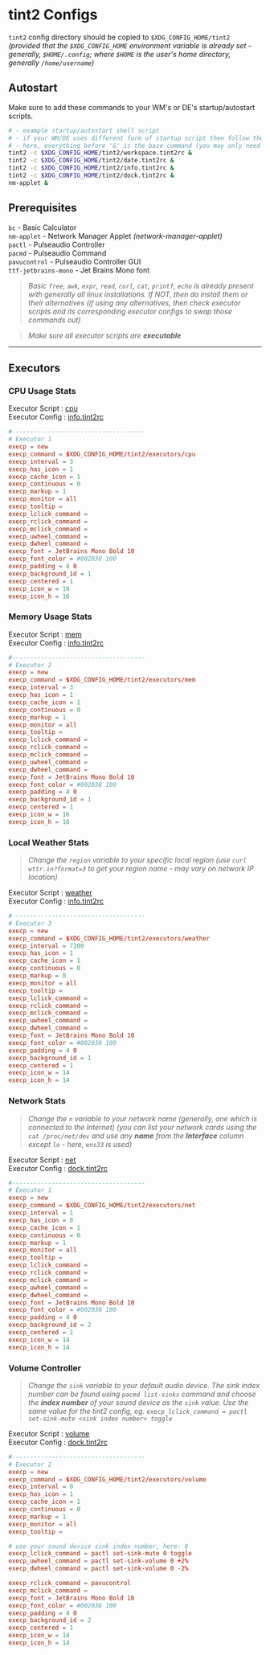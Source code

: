 # tint2 Configs

`tint2` config directory should be copied to `$XDG_CONFIG_HOME/tint2` _(provided that the `$XDG_CONFIG_HOME` environment variable is already set - generally, `$HOME/.config`; where `$HOME` is the user's home directory, generally `/home/username`)_

## Autostart

Make sure to add these commands to your WM's or DE's startup/autostart scripts.

```sh
# - example startup/autostart shell script
# - if your WM/DE uses different form of startup script then follow those rules
# - here, everything before '&' is the base command (you may only need the base commands if using some WM/DE which does not uses shell scripts as there startup scripts)
tint2 -c $XDG_CONFIG_HOME/tint2/workspace.tint2rc &
tint2 -c $XDG_CONFIG_HOME/tint2/date.tint2rc &
tint2 -c $XDG_CONFIG_HOME/tint2/info.tint2rc &
tint2 -c $XDG_CONFIG_HOME/tint2/dock.tint2rc &
nm-applet &
```

## Prerequisites

`bc` - Basic Calculator\
`nm-applet` - Network Manager Applet _(network-manager-applet)_\
`pactl` - Pulseaudio Controller\
`pacmd` - Pulseaudio Command\
`pavucontrol` - Pulseaudio Controller GUI\
`ttf-jetbrains-mono` - Jet Brains Mono font

> _Basic `free`, `awk`, `expr`, `read`, `curl`, `cat`, `printf`, `echo` is already present with generally all linux installations. If NOT, then do install them or their alternatives (if using any alternatives, then check executor scripts and its corresponding executor configs to swap those commands out)_

> _Make sure all executor scripts are **executable**_

---

## Executors

### CPU Usage Stats

Executor Script : [cpu](./executors/cpu)\
Executor Config : [info.tint2rc](./info.tint2rc)

```conf
#-------------------------------------
# Executor 1
execp = new
execp_command = $XDG_CONFIG_HOME/tint2/executors/cpu
execp_interval = 3
execp_has_icon = 1
execp_cache_icon = 1
execp_continuous = 0
execp_markup = 1
execp_monitor = all
execp_tooltip =
execp_lclick_command =
execp_rclick_command =
execp_mclick_command =
execp_uwheel_command =
execp_dwheel_command =
execp_font = JetBrains Mono Bold 10
execp_font_color = #002038 100
execp_padding = 4 0
execp_background_id = 1
execp_centered = 1
execp_icon_w = 16
execp_icon_h = 16
```

### Memory Usage Stats

Executor Script : [mem](./executors/mem)\
Executor Config : [info.tint2rc](./info.tint2rc)

```conf
#-------------------------------------
# Executor 2
execp = new
execp_command = $XDG_CONFIG_HOME/tint2/executors/mem
execp_interval = 3
execp_has_icon = 1
execp_cache_icon = 1
execp_continuous = 0
execp_markup = 1
execp_monitor = all
execp_tooltip =
execp_lclick_command =
execp_rclick_command =
execp_mclick_command =
execp_uwheel_command =
execp_dwheel_command =
execp_font = JetBrains Mono Bold 10
execp_font_color = #002038 100
execp_padding = 4 0
execp_background_id = 1
execp_centered = 1
execp_icon_w = 16
execp_icon_h = 16
```

### Local Weather Stats

> _Change the `region` variable to your specific local region (use `curl wttr.in?format=3` to get your region name - may vary on network IP location)_

Executor Script : [weather](./executors/weather)\
Executor Config : [info.tint2rc](./info.tint2rc)

```conf
#-------------------------------------
# Executor 3
execp = new
execp_command = $XDG_CONFIG_HOME/tint2/executors/weather
execp_interval = 7200
execp_has_icon = 1
execp_cache_icon = 1
execp_continuous = 0
execp_markup = 0
execp_monitor = all
execp_tooltip =
execp_lclick_command =
execp_rclick_command =
execp_mclick_command =
execp_uwheel_command =
execp_dwheel_command =
execp_font = JetBrains Mono Bold 10
execp_font_color = #002038 100
execp_padding = 4 0
execp_background_id = 1
execp_centered = 1
execp_icon_w = 14
execp_icon_h = 14
```

### Network Stats

> _Change the `n` variable to your network name (generally, one which is connected to the Internet) (you can list your network cards using the `cat /proc/net/dev` and use any **name** from the **Interface** column except `lo` - here, `ens33` is used)_

Executor Script : [net](./executors/net)\
Executor Config : [dock.tint2rc](./dock.tint2rc)

```conf
#-------------------------------------
# Executor 1
execp = new
execp_command = $XDG_CONFIG_HOME/tint2/executors/net
execp_interval = 1
execp_has_icon = 0
execp_cache_icon = 1
execp_continuous = 0
execp_markup = 1
execp_monitor = all
execp_tooltip =
execp_lclick_command =
execp_rclick_command =
execp_mclick_command =
execp_uwheel_command =
execp_dwheel_command =
execp_font = JetBrains Mono Bold 10
execp_font_color = #002038 100
execp_padding = 4 0
execp_background_id = 2
execp_centered = 1
execp_icon_w = 14
execp_icon_h = 14
```

### Volume Controller

> _Change the `sink` variable to your default audio device. The sink index number can be found using `pacmd list-sinks` command and choose the **index number** of your sound device as the `sink` value. Use the same value for the tint2 config, eg. `execp_lclick_command = pactl set-sink-mute <sink index number> toggle`_

Executor Script : [volume](./executors/volume)\
Executor Config : [dock.tint2rc](./dock.tint2rc)

```conf
#-------------------------------------
# Executor 2
execp = new
execp_command = $XDG_CONFIG_HOME/tint2/executors/volume
execp_interval = 0
execp_has_icon = 1
execp_cache_icon = 1
execp_continuous = 0
execp_markup = 1
execp_monitor = all
execp_tooltip =

# use your sound device sink index number, here: 0
execp_lclick_command = pactl set-sink-mute 0 toggle
execp_uwheel_command = pactl set-sink-volume 0 +2%
execp_dwheel_command = pactl set-sink-volume 0 -2%

execp_rclick_command = pavucontrol
execp_mclick_command =
execp_font = JetBrains Mono Bold 10
execp_font_color = #002038 100
execp_padding = 4 0
execp_background_id = 2
execp_centered = 1
execp_icon_w = 14
execp_icon_h = 14
```
